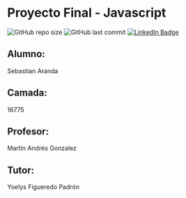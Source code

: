 # Proyecto Final - Javascript
![GitHub repo size](https://img.shields.io/github/repo-size/sebastianaranda/ProyectoFinalJS)
![GitHub last commit](https://img.shields.io/github/last-commit/sebastianaranda/ProyectoFinalJS)
[![LinkedIn Badge](https://img.shields.io/badge/LinkedIn-Connect-blue)](https://www.linkedin.com/in/sebastianaranda/)

## Alumno:
Sebastian Aranda


## Camada:
16775

## Profesor:
Martín Andrés Gonzalez

## Tutor:
Yoelys Figueredo Padrón
